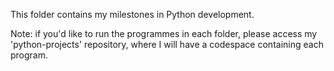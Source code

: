 This folder contains my milestones in Python development.

Note: if you'd like to run the programmes in each folder, please access my 'python-projects' repository, where I will have a codespace containing each program.

